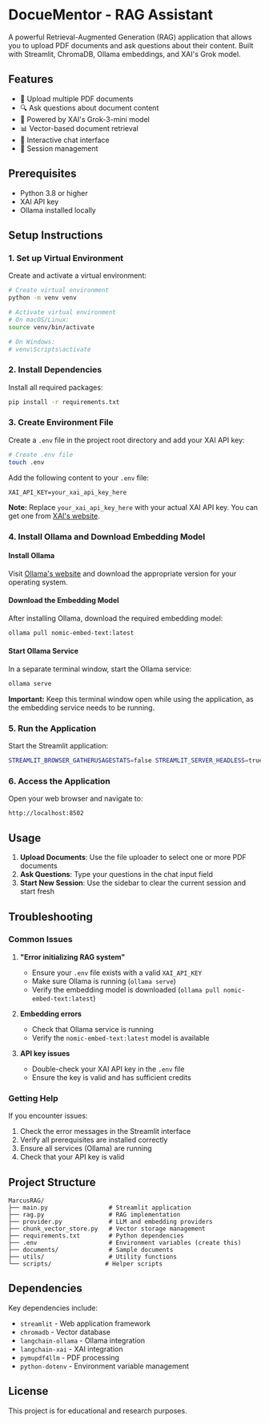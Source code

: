 # DocueMentor - RAG Assistant

A powerful Retrieval-Augmented Generation (RAG) application that allows you to upload PDF documents and ask questions about their content. Built with Streamlit, ChromaDB, Ollama embeddings, and XAI's Grok model.

## Features

- 📄 Upload multiple PDF documents
- 🔍 Ask questions about document content
- 🧠 Powered by XAI's Grok-3-mini model
- 📊 Vector-based document retrieval
- 💬 Interactive chat interface
- 🔄 Session management

## Prerequisites

- Python 3.8 or higher
- XAI API key
- Ollama installed locally

## Setup Instructions

### 1. Set up Virtual Environment

Create and activate a virtual environment:

```bash
# Create virtual environment
python -m venv venv

# Activate virtual environment
# On macOS/Linux:
source venv/bin/activate

# On Windows:
# venv\Scripts\activate
```

### 2. Install Dependencies

Install all required packages:

```bash
pip install -r requirements.txt
```

### 3. Create Environment File

Create a `.env` file in the project root directory and add your XAI API key:

```bash
# Create .env file
touch .env
```

Add the following content to your `.env` file:

```env
XAI_API_KEY=your_xai_api_key_here
```

**Note:** Replace `your_xai_api_key_here` with your actual XAI API key. You can get one from [XAI's website](https://x.ai/).

### 4. Install Ollama and Download Embedding Model

#### Install Ollama

Visit [Ollama's website](https://ollama.ai/) and download the appropriate version for your operating system.

#### Download the Embedding Model

After installing Ollama, download the required embedding model:

```bash
ollama pull nomic-embed-text:latest
```

#### Start Ollama Service

In a separate terminal window, start the Ollama service:

```bash
ollama serve
```

**Important:** Keep this terminal window open while using the application, as the embedding service needs to be running.

### 5. Run the Application

Start the Streamlit application:

```bash
STREAMLIT_BROWSER_GATHERUSAGESTATS=false STREAMLIT_SERVER_HEADLESS=true streamlit run main.py --server.port 8502
```

### 6. Access the Application

Open your web browser and navigate to:

```
http://localhost:8502
```

## Usage

1. **Upload Documents**: Use the file uploader to select one or more PDF documents
2. **Ask Questions**: Type your questions in the chat input field
3. **Start New Session**: Use the sidebar to clear the current session and start fresh

## Troubleshooting

### Common Issues

1. **"Error initializing RAG system"**
   - Ensure your `.env` file exists with a valid `XAI_API_KEY`
   - Make sure Ollama is running (`ollama serve`)
   - Verify the embedding model is downloaded (`ollama pull nomic-embed-text:latest`)

2. **Embedding errors**
   - Check that Ollama service is running
   - Verify the `nomic-embed-text:latest` model is available

3. **API key issues**
   - Double-check your XAI API key in the `.env` file
   - Ensure the key is valid and has sufficient credits

### Getting Help

If you encounter issues:

1. Check the error messages in the Streamlit interface
2. Verify all prerequisites are installed correctly
3. Ensure all services (Ollama) are running
4. Check that your API key is valid

## Project Structure

```
MarcusRAG/
├── main.py                 # Streamlit application
├── rag.py                  # RAG implementation
├── provider.py             # LLM and embedding providers
├── chunk_vector_store.py   # Vector storage management
├── requirements.txt        # Python dependencies
├── .env                    # Environment variables (create this)
├── documents/              # Sample documents
├── utils/                  # Utility functions
└── scripts/               # Helper scripts
```

## Dependencies

Key dependencies include:
- `streamlit` - Web application framework
- `chromadb` - Vector database
- `langchain-ollama` - Ollama integration
- `langchain-xai` - XAI integration
- `pymupdf4llm` - PDF processing
- `python-dotenv` - Environment variable management

## License

This project is for educational and research purposes.
